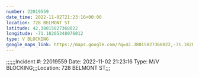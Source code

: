 ```yaml
---
number: 22019559
date_time: 2022-11-02T21:23:16+00:00
location: 728 BELMONT ST
latitude: 42.38015827368022
longitude: -71.18265348076012
type: V BLOCKING
google_maps_link: https://maps.google.com/?q=42.38015827368022,-71.18265348076012
---
```


;;;;;;Incident #: 22019559  Date: 2022-11-02 21:23:16   Type: M/V BLOCKING;;;Location: 728 BELMONT ST;;;
